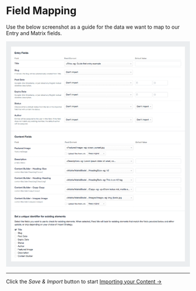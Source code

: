 # Field Mapping

Use the below screenshot as a guide for the data we want to map to our Entry and Matrix fields.

![Feedme Matrix Guide Mapping](/docs/screenshots/feedme-matrix-guide-mapping.png)

* * *

Click the _Save & Import_ button to start [Importing your Content →](docs:guides/importing-into-matrix/importing-your-content)